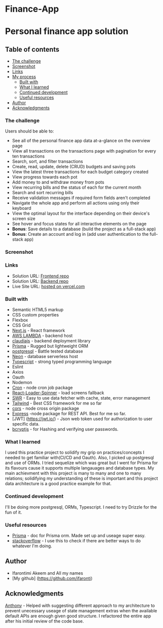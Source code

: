 # Finance-App

# Personal finance app solution

## Table of contents

  - [The challenge](#the-challenge)
  - [Screenshot](#screenshot)
  - [Links](#links)
- [My process](#my-process)
  - [Built with](#built-with)
  - [What I learned](#what-i-learned)
  - [Continued development](#continued-development)
  - [Useful resources](#useful-resources)
- [Author](#author)
- [Acknowledgments](#acknowledgments)


### The challenge

Users should be able to:

- See all of the personal finance app data at-a-glance on the overview page
- View all transactions on the transactions page with pagination for every ten transactions
- Search, sort, and filter transactions
- Create, read, update, delete (CRUD) budgets and saving pots
- View the latest three transactions for each budget category created
- View progress towards each pot
- Add money to and withdraw money from pots
- View recurring bills and the status of each for the current month
- Search and sort recurring bills
- Receive validation messages if required form fields aren't completed
- Navigate the whole app and perform all actions using only their keyboard
- View the optimal layout for the interface depending on their device's screen size
- See hover and focus states for all interactive elements on the page
- **Bonus**: Save details to a database (build the project as a full-stack app)
- **Bonus**: Create an account and log in (add user authentication to the full-stack app)

### Screenshot

### Links

- Solution URL: [Frontend repo](https://github.com/ifaronti/Finance-App/)
- Solution URL: [Backend repo](https://github.com/ifaronti/Finance-Backend)
- Live Site URL: [hosted on vercel.com](https://finance-app-eight-xi.vercel.app/)

### Built with

- Semantic HTML5 markup
- CSS custom properties
- Flexbox
- CSS Grid
- [Next.js](https://nextjs.org/) - React framework
- [AWS LAMBDA](https://aws.amazon.com) - backend host
- [claudiajs](https://claudiajs.com) - backend deployment library
- [Prisma](prisma.io) - Rugged but lightweight ORM
- [postgresql](https://www.postgresql.org) - Battle tested database
- [Neon](https://neon.tech) - database serverless host
- [Typescript](https://typescript.org) - strong typed programming language
-  Eslint
-  Axios
-  Oauth
-  Nodemon
-  [Cron](https://github.com/kelektiv/node-cron) - node cron job package
-  [React-Loader-Spinner](https://mhnpd.github.io/react-loader-spinner/docs/intro) - load
 screens fallback
- [SWR](https://swr.vercel.app/) - Easy to use data fetcher with cache, state, error management
- [Tailwind](https://tailwindcss.com) - Best CSS framework for me so far
- [cors](https://www.npmjs.com/package/cors) - node cross origin package
- [Express](http://expressjs.com/) -node package for REST API. Best for me so far.
- [JWT] (https://jwt.io/) - Json web token used for authorization to user specific data.
- [bcryptjs](https://www.npmjs.com/package/bcryptjs) - for Hashing and verifying user passwords.

### What I learned
I used this practice project to solidify my grip on practices/concepts I needed to get familiar with(CI/CD and Oauth). Also, I picked up postgresql and use of ORMs. I tried sequelize which was great but I went for Prisma for its flavours cause it supports multiple langauages and database types. My main achievment with this project is many to many and one to many relations; solidifying my understanding of these is important and this project data architecture is a good practice example for that.

### Continued development
I'll be doing more postgresql, ORMs, Typescript. I need to try Drizzle for the fun of it. 

### Useful resources

- [Prisma](https://prisma.io) - doc for Prisma orm. Made set up and useage super easy.
- [stackoverflow](https://stackoverflow.com) - I use this to check if there are better ways to do whatever I'm doing.

## Author
- Ifarontimi Akeem and All my names
- [My github] (https://github.com/ifaronti)

## Acknowledgments
[Anthony](https://github.com/purplenimbus) - Helped with suggesting different approach to my architecture to prevent unecessary useage of state management extras when the available default APIs are enough given good structure. I refactored the entire app after his initial review of the code base.
